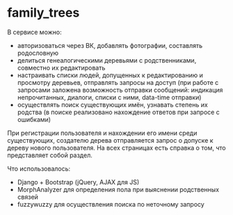 # family_trees
В сервисе можно:
- авторизоваться через ВК, добавлять фотографии, составлять родословную
- делиться генеалогическими деревьями с родственниками, совместно их редактировать
- настраивать списки людей, допущенных к редактированию и просмотру деревьев, отправлять запросы на доступ (при работе с запросами заложена возможность отправки сообщений: индикация непрочитанных, диалоги, списки с ними, data-time отправки)
- осуществлять поиск существующих имён, узнавать степень их родства (в поиске реализовано нахождение ответов при запросе с ошибками)

При регистрации пользователя и нахождении его имени среди существующих, создателю дерева отправляется запрос о допуске к дереву нового пользователя. На всех страницах есть справка о том, что представляет собой раздел. 

Что использовалось:
- Django + Bootstrap (jQuery, AJAX для JS)
- MorphAnalyzer для определения пола при выяснении родственных связей
- fuzzywuzzy для осуществления поиска по неточному запросу

